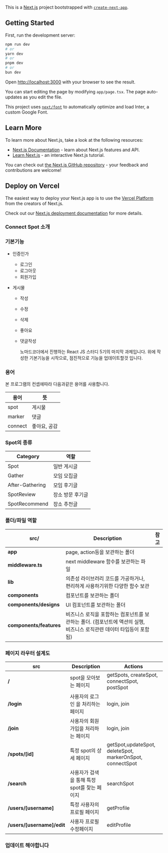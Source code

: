 This is a [Next.js](https://nextjs.org/) project bootstrapped with [`create-next-app`](https://github.com/vercel/next.js/tree/canary/packages/create-next-app).

## Getting Started

First, run the development server:

```bash
npm run dev
# or
yarn dev
# or
pnpm dev
# or
bun dev
```

Open [http://localhost:3000](http://localhost:3000) with your browser to see the result.

You can start editing the page by modifying `app/page.tsx`. The page auto-updates as you edit the file.

This project uses [`next/font`](https://nextjs.org/docs/basic-features/font-optimization) to automatically optimize and load Inter, a custom Google Font.

## Learn More

To learn more about Next.js, take a look at the following resources:

- [Next.js Documentation](https://nextjs.org/docs) - learn about Next.js features and API.
- [Learn Next.js](https://nextjs.org/learn) - an interactive Next.js tutorial.

You can check out [the Next.js GitHub repository](https://github.com/vercel/next.js/) - your feedback and contributions are welcome!

## Deploy on Vercel

The easiest way to deploy your Next.js app is to use the [Vercel Platform](https://vercel.com/new?utm_medium=default-template&filter=next.js&utm_source=create-next-app&utm_campaign=create-next-app-readme) from the creators of Next.js.

Check out our [Next.js deployment documentation](https://nextjs.org/docs/deployment) for more details.

### Connect Spot 소개

### 기본기능

- 인증인가

  - 로그인
  - 로그아웃
  - 회원가입

- 게시물

  - 작성
  - 수정
  - 삭제
  - 좋아요
  - 댓글작성

    노마드코더에서 진행하는 React JS 스터디 5기의 마지막 과제입니다.
    위에 작성한 기본기능을 시작으로, 점진적으로 기능을 업데이트할것 입니다.

### 용어

본 프로그램의 컨셉에따라 다음과같은 용어를 사용합니다.

| **용어** | **뜻**       |
| -------- | ------------ |
| spot     | 게시물       |
| marker   | 댓글         |
| connect  | 좋아요, 공감 |

### Spot의 종류

| **Category**    | **역할**         |
| --------------- | ---------------- |
| Spot            | 일반 게시글      |
| Gather          | 모임 모집글      |
| After-Gathering | 모임 후기글      |
| SpotReview      | 장소 방문 후기글 |
| SpotRecommend   | 장소 추천글      |

### 폴더/파일 역할

| **src/**                | **Description**                                                                                                       | **참고** |
| ----------------------- | --------------------------------------------------------------------------------------------------------------------- | -------- |
| **app**                 | page, action등을 보관하는 폴더                                                                                        |          |
| **middleware.ts**       | next middleware 함수를 보관하는 파일                                                                                  |          |
| **lib**                 | 의존성 라이브러리 코드를 가공하거나, 편리하게 사용하기위한 다양한 함수 보관                                           |          |
| **components**          | 컴포넌트를 보관하는 폴더                                                                                              |          |
| **components/designs**  | UI 컴포넌트를 보관하는 폴더                                                                                           |          |
| **components/features** | 비즈니스 로직을 포함하는 컴포넌트를 보관하는 폴더. (컴포넌트에 액션의 실행, 비즈니스 로직관련 데이터 타입등이 포함됨) |          |

### 페이지 라우터 설계도

| **src**                    | **Description**                              | **Actions**                                               |
| -------------------------- | -------------------------------------------- | --------------------------------------------------------- |
| **/**                      | spot을 모아보는 페이지                       | getSpots, createSpot, connectSpot, postSpot               |
| **/login**                 | 사용자의 로그인 을 처리하는 페이지           | login, join                                               |
| **/join**                  | 사용자의 회원가입을 처리하는 페이지          | login, join                                               |
| **/spots/[id]**            | 특정 spot의 상세 페이지                      | getSpot,updateSpot, deleteSpot, markerOnSpot, connectSpot |
| **/search**                | 사용자가 검색을 통해 특정 spot를 찾는 페이지 | searchSpot                                                |
| **/users/[username]**      | 특정 사용자의 프로필 페이지                  | getProfile                                                |
| **/users/[username]/edit** | 사용자 프로필 수정페이지                     | editProfile                                               |

### 업데이트 해야합니다
